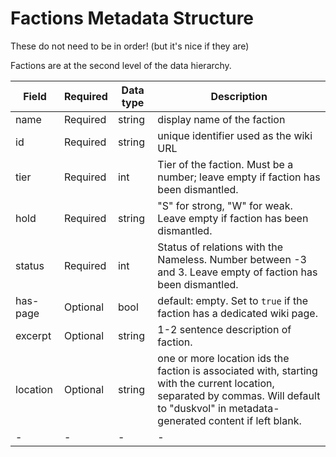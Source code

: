 # Factions Metadata Structure

These do not need to be in order! (but it's nice if they are)

Factions are at the second level of the data hierarchy.

| Field | Required | Data type| Description |
|-|-|-|-|
| name | Required | string | display name of the faction |
| id   | Required | string | unique identifier used as the wiki URL |
| tier | Required | int | Tier of the faction. Must be a number; leave empty if faction has been dismantled.|
| hold | Required | string | "S" for strong, "W" for weak. Leave empty if faction has been dismantled. |
| status | Required | int | Status of relations with the Nameless. Number between -3 and 3. Leave empty of faction has been dismantled. |
| has-page| Optional | bool | default: empty. Set to `true` if the faction has a dedicated wiki page. |
| excerpt | Optional | string | 1-2 sentence description of faction. |
| location | Optional | string | one or more location ids the faction is associated with, starting with the current location, separated by commas. Will default to "duskvol" in metadata-generated content if left blank. |
|-|-|-|-|